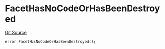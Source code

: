 # FacetHasNoCodeOrHasBeenDestroyed
[Git Source](https://github.com/thrackle-io/forte-rules-engine/blob/9fddf56ef55dac8b5660e8eb459c61d41ab7f720/src/protocol/economic/ruleProcessor/RuleProcessorDiamond.sol)


```solidity
error FacetHasNoCodeOrHasBeenDestroyed();
```

